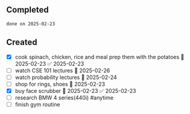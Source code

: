 
## Completed

```tasks
done on 2025-02-23
```

## Created
- [x] cook spinach, chicken, rice and meal prep them with the potatoes 📅 2025-02-23 ✅ 2025-02-23
- [ ] watch CSE 101 lectures 📅 2025-02-26
- [ ] watch probability lectures 📅 2025-02-24
- [ ] shop for rings, shoes 📅 2025-02-23
- [x] buy face scrubber 📅 2025-02-23 ✅ 2025-02-23
- [ ] research BMW 4 series(440i) #anytime
- [ ] finish gym routine
